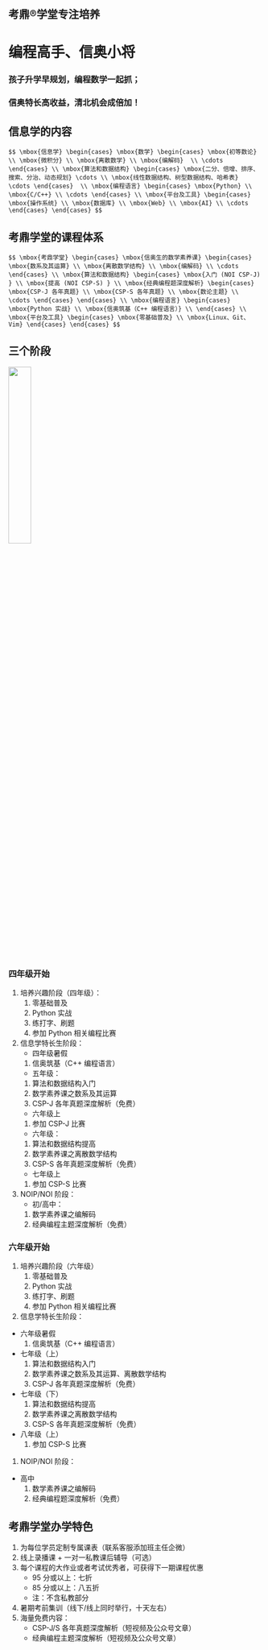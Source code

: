 ## 考鼎&reg;学堂专注培养

# <strong>编程高手、信奥小将</strong>

### 孩子升学早规划，编程数学一起抓；
### 信奥特长高收益，清北机会成倍加！

		
## 信息学的内容

`$$
\mbox{信息学}
\begin{cases}
  \mbox{数学}
  \begin{cases}
   \mbox{初等数论} \\
   \mbox{微积分} \\
   \mbox{离散数学} \\
   \mbox{编解码}  \\
   \cdots
  \end{cases} \\
  \mbox{算法和数据结构}
  \begin{cases}
   \mbox{二分、倍增、排序、搜索、分治、动态规划} \cdots \\
   \mbox{线性数据结构、树型数据结构、哈希表} \cdots
  \end{cases}  \\
  \mbox{编程语言}
  \begin{cases}
   \mbox{Python} \\
   \mbox{C/C++} \\
   \cdots
  \end{cases} \\
  \mbox{平台及工具}
  \begin{cases}
   \mbox{操作系统} \\
   \mbox{数据库} \\
   \mbox{Web} \\
   \mbox{AI} \\
   \cdots
  \end{cases}
\end{cases}
$$`

		
## 考鼎学堂的课程体系

`$$
\mbox{考鼎学堂}
\begin{cases}
  \mbox{信奥生的数学素养课}
  \begin{cases}
   \mbox{数系及其运算} \\
   \mbox{离散数学结构} \\
   \mbox{编解码} \\
   \cdots
  \end{cases} \\
  \mbox{算法和数据结构}
  \begin{cases}
   \mbox{入门 (NOI CSP-J) } \\
   \mbox{提高 (NOI CSP-S) } \\
   \mbox{经典编程题深度解析}
     \begin{cases}
      \mbox{CSP-J 各年真题} \\
      \mbox{CSP-S 各年真题} \\
      \mbox{数论主题} \\
      \cdots
     \end{cases}
  \end{cases} \\
  \mbox{编程语言}
  \begin{cases}
   \mbox{Python 实战} \\
   \mbox{信奥筑基（C++ 编程语言）} \\
  \end{cases} \\
  \mbox{平台及工具}
  \begin{cases}
   \mbox{零基础普及} \\
   \mbox{Linux、Git、Vim}
  \end{cases}
\end{cases}
$$`

		
## 三个阶段

<img style="height:30%;width:auto;" src="assets/noi-stages.svg" />

	
### 四年级开始

1. 培养兴趣阶段（四年级）：
   1. 零基础普及
   1. Python 实战
   1. 练打字、刷题
   1. 参加 Python 相关编程比赛
1. 信息学特长生阶段：
   - 四年级暑假
    1. 信奥筑基（C++ 编程语言）
   - 五年级：
    1. 算法和数据结构入门
    1. 数学素养课之数系及其运算
    1. CSP-J 各年真题深度解析（免费）
   - 六年级上
    1. 参加 CSP-J 比赛
   - 六年级：
    1. 算法和数据结构提高
    1. 数学素养课之离散数学结构
    1. CSP-S 各年真题深度解析（免费）
   - 七年级上
    1. 参加 CSP-S 比赛
1. NOIP/NOI 阶段：
   - 初/高中：
    1. 数学素养课之编解码
    1. 经典编程主题深度解析（免费）

	
### 六年级开始

1. 培养兴趣阶段（六年级）
   1. 零基础普及
   1. Python 实战
   1. 练打字、刷题
   1. 参加 Python 相关编程比赛
1. 信息学特长生阶段：
  - 六年级暑假
    1. 信奥筑基（C++ 编程语言）
  - 七年级（上）
    1. 算法和数据结构入门
    1. 数学素养课之数系及其运算、离散数学结构
    1. CSP-J 各年真题深度解析（免费）
  - 七年级（下）
    1. 算法和数据结构提高
    1. 数学素养课之离散数学结构
    1. CSP-S 各年真题深度解析（免费）
  - 八年级（上）
    1. 参加 CSP-S 比赛
1. NOIP/NOI 阶段：
  - 高中
    1. 数学素养课之编解码
    1. 经典编程题深度解析（免费）

		
## 考鼎学堂办学特色

1. 为每位学员定制专属课表（联系客服添加班主任企微）
1. 线上录播课 + 一对一私教课后辅导（可选）
1. 每个课程的大作业或者考试优秀者，可获得下一期课程优惠
    - 95 分或以上：七折
    - 85 分或以上：八五折
    - 注：不含私教部分
1. 暑期考前集训（线下/线上同时举行，十天左右）
1. 海量免费内容：
   - CSP-J/S 各年真题深度解析（短视频及公众号文章）
   - 经典编程主题深度解析（短视频及公众号文章）

